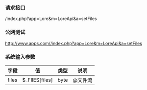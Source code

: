 ### **请求接口**
/index.php?app=Lore&m=LoreApi&a=setFiles



### **公网测试**
http://www.apps.com//index.php?app=Lore&m=LoreApi&a=setFiles



### **系统输入参数**
|字段        |值          |类型    |说明        |
| ---------  |--------    |-------- |--------  |
|files          |$_FIlES[files]   |byte    |@文件流   |

